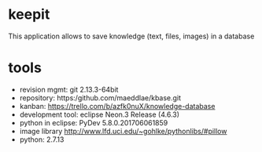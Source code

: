# keepit
This application allows to save knowledge (text, files, images) in a database

# tools
* revision mgmt: git 2.13.3-64bit
* repository: https:/github.com/maeddlae/kbase.git
* kanban: https://trello.com/b/azfk0nuX/knowledge-database
* development tool: eclipse Neon.3 Release (4.6.3)
* python in eclipse: PyDev 5.8.0.201706061859
* image library http://www.lfd.uci.edu/~gohlke/pythonlibs/#pillow
* python: 2.7.13